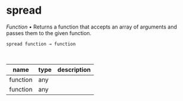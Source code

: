 # spread

_Function_ &bull; Returns a function that accepts an array of arguments and passes them to the given function.

<pre><code>spread function &rarr; function</code></pre>
<br>

| name | type | description |
|------|------|-------------|
|function|any||
|function|any||



